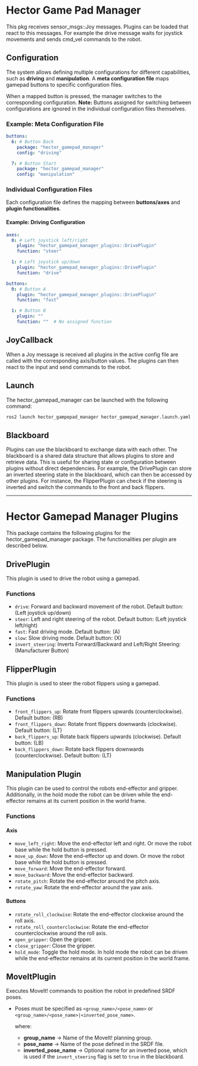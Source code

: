 # Hector Game Pad Manager

This pkg receives sensor_msgs::Joy messages. Plugins can be loaded that react to this messages. For example the drive
message waits for joystick movements and sends cmd_vel commands to the robot.

## Configuration

The system allows defining multiple configurations for different capabilities, such as **driving** and **manipulation**.
A **meta configuration file** maps gamepad buttons to specific configuration files.

When a mapped button is pressed, the manager switches to the corresponding configuration. **Note:** Buttons assigned for
switching between configurations are ignored in the individual configuration files themselves.

### Example: Meta Configuration File

```yaml
buttons:
  6: # Button Back
    package: "hector_gamepad_manager"
    config: "driving"

  7: # Button Start
    package: "hector_gamepad_manager"
    config: "manipulation"
```

### Individual Configuration Files

Each configuration file defines the mapping between **buttons/axes** and **plugin functionalities**.

#### Example: Driving Configuration

```yaml
axes:
  0: # Left joystick left/right
    plugin: "hector_gamepad_manager_plugins::DrivePlugin"
    function: "steer"

  1: # Left joystick up/down
    plugin: "hector_gamepad_manager_plugins::DrivePlugin"
    function: "drive"

buttons:
  0: # Button A
    plugin: "hector_gamepad_manager_plugins::DrivePlugin"
    function: "fast"

  1: # Button B
    plugin: ""
    function: ""  # No assigned function
```

## JoyCallback

When a Joy message is received all plugins in the active config file are called with the corresponding axis/button
values. The plugins can then react to the input and send commands to the robot.

## Launch

The hector_gamepad_manager can be launched with the following command:

```bash
ros2 launch hector_gampepad_manager hector_gamepad_manager.launch.yaml
```

## Blackboard

Plugins can use the blackboard to exchange data with each other. The blackboard is a shared data structure that allows
plugins to store and retrieve data. This is useful for sharing state or configuration between plugins without direct
dependencies. For example, the DrivePlugin can store an inverted steering state in the blackboard, which can
then be accessed by other plugins. For instance, the FlipperPlugin can check if the steering is inverted and switch the
commands to the front and back flippers.

---

# Hector Gamepad Manager Plugins

This package contains the following plugins for the hector_gamepad_manager package.
The functionalities per plugin are described below.

## DrivePlugin

This plugin is used to drive the robot using a gamepad.

### Functions

- `drive`: Forward and backward movement of the robot. Default button: (Left joystick up/down)
- `steer`: Left and right steering of the robot. Default button: (Left joystick left/right)
- `fast`: Fast driving mode. Default button: (A)
- `slow`: Slow driving mode. Default button: (X)
- `invert_steering`: Inverts Forward/Backward and Left/Right Steering: (Manufacturer Button)

## FlipperPlugin

This plugin is used to steer the robot flippers using a gamepad.

### Functions

- `front_flippers_up`: Rotate front flippers upwards (counterclockwise). Default button: (RB)
- `front_flippers_down`: Rotate front flippers downwards (clockwise). Default button: (LT)
- `back_flippers_up`: Rotate back flippers upwards (clockwise). Default button: (LB)
- `back_flippers_down`: Rotate back flippers downwards (counterclockwise). Default button: (LT)

## Manipulation Plugin

This plugin can be used to control the robots end-effector and gripper.
Additionally, in the hold mode the robot can be driven while the end-effector remains at its current position in the
world frame.

### Functions

#### Axis

- `move_left_right`: Move the end-effector left and right. Or move the robot base while the hold button is pressed.
- `move_up_down`: Move the end-effector up and down. Or move the robot base while the hold button is pressed.
- `move_forward`: Move the end-effector forward.
- `move_backward`: Move the end-effector backward.
- `rotate_pitch`: Rotate the end-effector around the pitch axis.
- `rotate_yaw`: Rotate the end-effector around the yaw axis.

#### Buttons

- `rotate_roll_clockwise`: Rotate the end-effector clockwise around the roll axis.
- `rotate_roll_counterclockwise`: Rotate the end-effector counterclockwise around the roll axis.
- `open_gripper`: Open the gripper.
- `close_gripper`: Close the gripper.
- `hold_mode`: Toggle the hold mode. In hold mode the robot can be driven while the end-effector remains at its current
  position in the world frame.



## MoveItPlugin

Executes MoveIt! commands to position the robot in predefined SRDF poses.

* Poses must be specified as `<group_name>/<pose_name>` or `<group_name>/<pose_name>|<inverted_pose_name>`.

  where:

  * **group\_name** → Name of the MoveIt! planning group.
  * **pose\_name** → Name of the pose defined in the SRDF file.
  * **inverted\_pose\_name** → Optional name for an inverted pose, which is used if the `invert_steering` flag is set to
    `true` in the blackboard.

